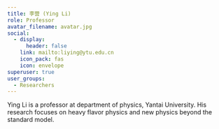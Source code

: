 ```yaml
---
title: 李营 (Ying Li)
role: Professor
avatar_filename: avatar.jpg
social:
  - display:
      header: false
    link: mailto:liying@ytu.edu.cn
    icon_pack: fas
    icon: envelope
superuser: true
user_groups:
  - Researchers
---
```

Ying Li is a professor at department of physics, Yantai University. His research focuses on heavy flavor physics and new physics beyond the standard model.